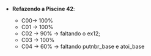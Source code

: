 
-   **Refazendo a Piscine 42**:
    
     -  C00-> 100%
     -  C01 -> 100%
     - C02 -> 90% -> faltando o ex12;
     - C03 -> 100%
     - C04 -> 60% -> faltando putnbr_base e atoi_base

